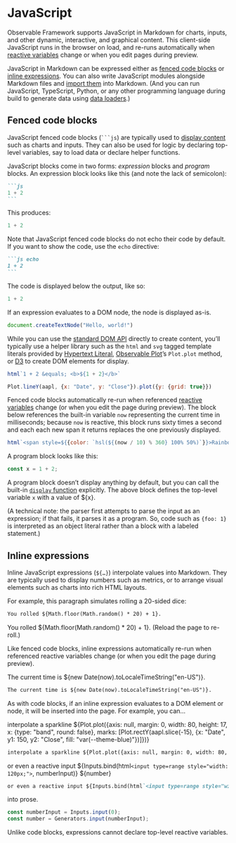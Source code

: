 # JavaScript

Observable Framework supports JavaScript in Markdown for charts, inputs, and other dynamic, interactive, and graphical content. This client-side JavaScript runs in the browser on load, and re-runs automatically when [reactive variables](./javascript/reactivity) change or when you edit pages during preview.

JavaScript in Markdown can be expressed either as [fenced code blocks](#fenced-code-blocks) or [inline expressions](#inline-expressions). You can also write JavaScript modules alongside Markdown files and [import them](./javascript/imports) into Markdown. (And you can run JavaScript, TypeScript, Python, or any other programming language during build to generate data using [data loaders](./loaders).)

## Fenced code blocks

JavaScript fenced code blocks (<code>```js</code>) are typically used to [display content](./javascript/display) such as charts and inputs. They can also be used for logic by declaring top-level variables, say to load data or declare helper functions.

JavaScript blocks come in two forms: *expression* blocks and *program* blocks. An expression block looks like this (and note the lack of semicolon):

````md
```js
1 + 2
```
````

This produces:

```js
1 + 2
```

Note that JavaScript fenced code blocks do not echo their code by default. If you want to show the code, use the `echo` directive:

````md
```js echo
1 + 2
```
````

The code is displayed below the output, like so:

```js echo
1 + 2
```

If an expression evaluates to a DOM node, the node is displayed as-is.

```js echo
document.createTextNode("Hello, world!")
```

While you can use the [standard DOM API](https://developer.mozilla.org/en-US/docs/Web/API/Document_Object_Model) directly to create content, you’ll typically use a helper library such as the `html` and `svg` tagged template literals provided by [Hypertext Literal](./lib/htl), [Observable Plot](./lib/plot)’s `Plot.plot` method, or [D3](./lib/d3) to create DOM elements for display.

```js echo
html`1 + 2 &equals; <b>${1 + 2}</b>`
```

```js echo
Plot.lineY(aapl, {x: "Date", y: "Close"}).plot({y: {grid: true}})
```

Fenced code blocks automatically re-run when referenced [reactive variables](./javascript/reactivity) change (or when you edit the page during preview). The block below references the built-in variable `now` representing the current time in milliseconds; because `now` is reactive, this block runs sixty times a second and each each new span it returns replaces the one previously displayed.

```js echo
html`<span style=${{color: `hsl(${(now / 10) % 360} 100% 50%)`}}>Rainbow text!</span>`
```

A program block looks like this:

```js echo
const x = 1 + 2;
```

A program block doesn’t display anything by default, but you can call the built-in [`display` function](./javascript/display) explicitly. The above block defines the top-level variable `x` with a value of ${x}.

(A technical note: the parser first attempts to parse the input as an expression; if that fails, it parses it as a program. So, code such as `{foo: 1}` is interpreted as an object literal rather than a block with a labeled statement.)

## Inline expressions

Inline JavaScript expressions (<code>$\{…}</code>) interpolate values into Markdown. They are typically used to display numbers such as metrics, or to arrange visual elements such as charts into rich HTML layouts.

For example, this paragraph simulates rolling a 20-sided dice:

```md
You rolled ${Math.floor(Math.random() * 20) + 1}.
```

You rolled ${Math.floor(Math.random() * 20) + 1}. (Reload the page to re-roll.)

Like fenced code blocks, inline expressions automatically re-run when referenced reactive variables change (or when you edit the page during preview).

The current time is ${new Date(now).toLocaleTimeString("en-US")}.

```md
The current time is ${new Date(now).toLocaleTimeString("en-US")}.
```

As with code blocks, if an inline expression evaluates to a DOM element or node, it will be inserted into the page. For example, you can…

interpolate a sparkline ${Plot.plot({axis: null, margin: 0, width: 80, height: 17, x: {type: "band", round: false}, marks: [Plot.rectY(aapl.slice(-15), {x: "Date", y1: 150, y2: "Close", fill: "var(--theme-blue)"})]})}

```md echo
interpolate a sparkline ${Plot.plot({axis: null, margin: 0, width: 80, height: 17, x: {type: "band", round: false}, marks: [Plot.rectY(aapl.slice(-15), {x: "Date", y1: 150, y2: "Close", fill: "var(--theme-blue)"})]})}
```

or even a reactive input ${Inputs.bind(html`<input type=range style="width: 120px;">`, numberInput)} ${number}

```md
or even a reactive input ${Inputs.bind(html`<input type=range style="width: 120px;">`, numberInput)} ${number}
```

into prose.

```js echo
const numberInput = Inputs.input(0);
const number = Generators.input(numberInput);
```

Unlike code blocks, expressions cannot declare top-level reactive variables.
